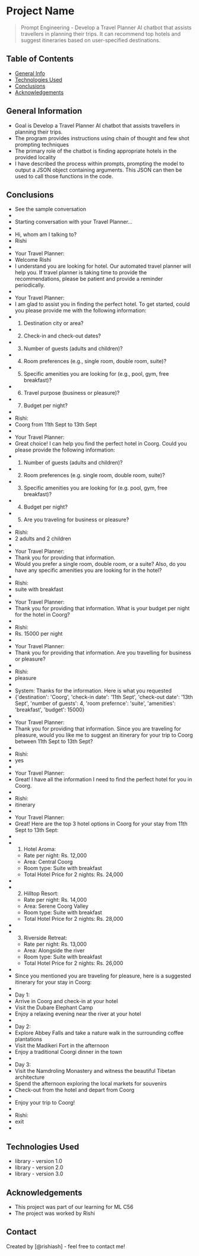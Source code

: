 # Project Name
> Prompt Engineering - Develop a Travel Planner AI chatbot that assists travellers in planning their trips. It can recommend top hotels and suggest itineraries based on user-specified destinations.

## Table of Contents
* [General Info](#general-information)
* [Technologies Used](#technologies-used)
* [Conclusions](#conclusions)
* [Acknowledgements](#acknowledgements)

<!-- You can include any other section that is pertinent to your problem -->

## General Information
- Goal is Develop a Travel Planner AI chatbot that assists travellers in planning their trips.
- The program provides instructions using chain of thought and few shot prompting techniques
- The primary role of the chatbot is finding appropriate hotels in the provided locality
- I have described the process within prompts, prompting the model to output a JSON object containing arguments. This JSON can then be used to call those functions in the code. 

<!-- You don't have to answer all the questions - just the ones relevant to your project. -->

## Conclusions
- See the sample conversation
-
- Starting conversation with your Travel Planner...
-
- Hi, whom am I talking to?
- Rishi
-
- Your Travel Planner:
- Welcome Rishi
- I understand you are looking for hotel. Our automated travel planner will help you. If travel planner is taking time to provide the recommendations, please be patient and provide a reminder periodically.
-
- Your Travel Planner: 
- I am glad to assist you in finding the perfect hotel. To get started, could you please provide me with the following information:
- 1. Destination city or area?
- 2. Check-in and check-out dates?
- 3. Number of guests (adults and children)?
- 4. Room preferences (e.g., single room, double room, suite)?
- 5. Specific amenities you are looking for (e.g., pool, gym, free breakfast)?
- 6. Travel purpose (business or pleasure)?
- 7. Budget per night?
-
- Rishi:
- Coorg from 11th Sept to 13th Sept
-
- Your Travel Planner: 
- Great choice! I can help you find the perfect hotel in Coorg. Could you please provide the following information:
- 1. Number of guests (adults and children)?
- 2. Room preferences (e.g. single room, double room, suite)?
- 3. Specific amenities you are looking for (e.g. pool, gym, free breakfast)?
- 4. Budget per night?
- 5. Are you traveling for business or pleasure?
-
- Rishi:
- 2 adults and 2 children
- 
- Your Travel Planner: 
- Thank you for providing that information. 
- Would you prefer a single room, double room, or a suite? Also, do you have any specific amenities you are looking for in the hotel?
- 
- Rishi:
- suite with breakfast
-
- Your Travel Planner: 
- Thank you for providing that information. What is your budget per night for the hotel in Coorg?
- 
- Rishi:
- Rs. 15000 per night
-
- Your Travel Planner: 
- Thank you for providing that information. Are you travelling for business or pleasure?
-
- Rishi:
- pleasure
-
- System: Thanks for the information. Here is what you requested
- {'destination': 'Coorg', 'check-in date': '11th Sept', 'check-out date': '13th Sept', 'number of guests': 4, 'room prefernce': 'suite', 'amenities': 'breakfast', 'budget': 15000}
-
- Your Travel Planner: 
- Thank you for providing that information. Since you are traveling for pleasure, would you like me to suggest an itinerary for your trip to Coorg between 11th Sept to 13th Sept?
-
- Rishi:
- yes
-
- Your Travel Planner: 
- Great! I have all the information I need to find the perfect hotel for you in Coorg.
-
- Rishi:
- itinerary
- 
- Your Travel Planner: 
- Great! Here are the top 3 hotel options in Coorg for your stay from 11th Sept to 13th Sept:
-
- 1. Hotel Aroma: 
   - Rate per night: Rs. 12,000
   - Area: Central Coorg
   - Room type: Suite with breakfast
   - Total Hotel Price for 2 nights: Rs. 24,000
-
- 2. Hilltop Resort:
   - Rate per night: Rs. 14,000
   - Area: Serene Coorg Valley
   - Room type: Suite with breakfast
   - Total Hotel Price for 2 nights: Rs. 28,000
-
- 3. Riverside Retreat:
   - Rate per night: Rs. 13,000
   - Area: Alongside the river
   - Room type: Suite with breakfast
   - Total Hotel Price for 2 nights: Rs. 26,000
-
- Since you mentioned you are traveling for pleasure, here is a suggested itinerary for your stay in Coorg:
-
- Day 1: 
- Arrive in Coorg and check-in at your hotel
- Visit the Dubare Elephant Camp
- Enjoy a relaxing evening near the river at your hotel
-
- Day 2:
- Explore Abbey Falls and take a nature walk in the surrounding coffee plantations
- Visit the Madikeri Fort in the afternoon
- Enjoy a traditional Coorgi dinner in the town
-
- Day 3:
- Visit the Namdroling Monastery and witness the beautiful Tibetan architecture
- Spend the afternoon exploring the local markets for souvenirs
- Check-out from the hotel and depart from Coorg
-
- Enjoy your trip to Coorg!
-
- Rishi:
- exit
- 

<!-- You don't have to answer all the questions - just the ones relevant to your project. -->


## Technologies Used
- library - version 1.0
- library - version 2.0
- library - version 3.0

<!-- As the libraries versions keep on changing, it is recommended to mention the version of library used in this project -->

## Acknowledgements
- This project was part of our learning for ML C56
- The project was worked by Rishi


## Contact
Created by [@rishiash] - feel free to contact me!


<!-- Optional -->
<!-- ## License -->
<!-- This project is open source and available under the [... License](). -->

<!-- You don't have to include all sections - just the one's relevant to your project -->
